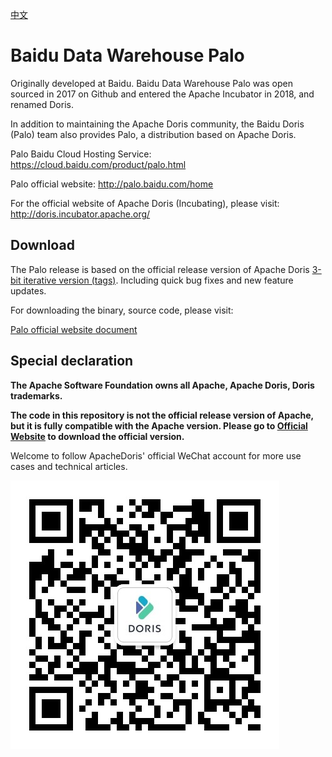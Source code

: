 [中文](https://github.com/baidu/palo/blob/master/README.md)

# Baidu Data Warehouse Palo
Originally developed at Baidu. Baidu Data Warehouse Palo was open sourced in 2017 on Github and entered the Apache Incubator in 2018, and renamed Doris.

In addition to maintaining the Apache Doris community, the Baidu Doris (Palo) team also provides Palo, a distribution based on Apache Doris.

Palo Baidu Cloud Hosting Service: https://cloud.baidu.com/product/palo.html

Palo official website: http://palo.baidu.com/home

For the official website of Apache Doris (Incubating), please visit: http://doris.incubator.apache.org/

## Download

The Palo release is based on the official release version of Apache Doris [3-bit iterative version (tags)](https://semver.org/lang/zh-CN/). Including quick bug fixes and new feature updates.

For downloading the binary, source code, please visit:

[Palo official website document](http://palo.baidu.com/docs/%E4%B8%8B%E8%BD%BD%E4%B8%93%E5%8C%BA/%E9%A2%84%E7%BC%96%E8%AF%91%E7%89%88%E6%9C%AC%E4%B8%8B%E8%BD%BD)

## Special declaration

**The Apache Software Foundation owns all Apache, Apache Doris, Doris trademarks.**

**The code in this repository is not the official release version of Apache, but it is fully compatible with the Apache version. Please go to [Official Website](doris.apache.org) to download the official version.**

Welcome to follow ApacheDoris' official WeChat account for more use cases and technical articles.

![](https://github.com/baidu/palo/blob/master/docs/resources/doris-wechat.jpg)
